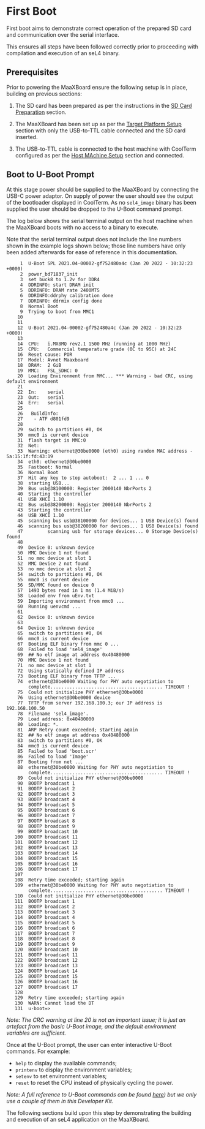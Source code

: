 # First Boot

First boot aims to demonstrate correct operation of the prepared SD card and communication over the serial interface.

This ensures all steps have been followed correctly prior to proceeding with compilation and execution of an seL4 binary.

## Prerequisites

Prior to powering the MaaXBoard ensure the following setup is in place, building on previous sections:

1. The SD card has been prepared as per the instructions in the [SD Card Preparation](sd_card_preparation.md) section.

2. The MaaXBoard has been set up as per the [Target Platform Setup](target_platform_setup.md) section with only the USB-to-TTL cable connected and the SD card inserted.

3. The USB-to-TTL cable is connected to the host machine with CoolTerm configured as per the [Host MAchine Setup](host_machine_setup.md) section and connected.

## Boot to U-Boot Prompt

At this stage power should be supplied to the MaaXBoard by connecting the USB-C power adaptor. On supply of power the user should see the output of the bootloader displayed in CoolTerm. As no `sel4_image` binary has been supplied the user should be dropped to the U-Boot command prompt.

The log below shows the serial terminal output on the host machine when the MaaXBoard boots with no access to a binary to execute.

Note that the serial terminal output does not include the line numbers shown in the example logs shown below; those line numbers have only been added afterwards for ease of reference in this documentation.

```text
     1	U-Boot SPL 2021.04-00002-gf752480a4c (Jan 20 2022 - 10:32:23 +0000)
     2	power_bd71837_init
     3	set buck8 to 1.2v for DDR4
     4	DDRINFO: start DRAM init
     5	DDRINFO: DRAM rate 2400MTS
     6	DDRINFO:ddrphy calibration done
     7	DDRINFO: ddrmix config done
     8	Normal Boot
     9	Trying to boot from MMC1
    10	
    11	
    12	U-Boot 2021.04-00002-gf752480a4c (Jan 20 2022 - 10:32:23 +0000)
    13	
    14	CPU:   i.MX8MQ rev2.1 1500 MHz (running at 1000 MHz)
    15	CPU:   Commercial temperature grade (0C to 95C) at 24C
    16	Reset cause: POR
    17	Model: Avnet Maaxboard
    18	DRAM:  2 GiB
    19	MMC:   FSL_SDHC: 0
    20	Loading Environment from MMC... *** Warning - bad CRC, using default environment
    21	
    22	In:    serial
    23	Out:   serial
    24	Err:   serial
    25	
    26	 BuildInfo:
    27	  - ATF d801fd9
    28	
    29	switch to partitions #0, OK
    30	mmc0 is current device
    31	flash target is MMC:0
    32	Net:   
    33	Warning: ethernet@30be0000 (eth0) using random MAC address - 5a:15:1f:fd:43:19
    34	eth0: ethernet@30be0000
    35	Fastboot: Normal
    36	Normal Boot
    37	Hit any key to stop autoboot:  2 ... 1 ... 0 
    38	starting USB...
    39	Bus usb@38100000: Register 2000140 NbrPorts 2
    40	Starting the controller
    41	USB XHCI 1.10
    42	Bus usb@38200000: Register 2000140 NbrPorts 2
    43	Starting the controller
    44	USB XHCI 1.10
    45	scanning bus usb@38100000 for devices... 1 USB Device(s) found
    46	scanning bus usb@38200000 for devices... 1 USB Device(s) found
    47	       scanning usb for storage devices... 0 Storage Device(s) found
    48	
    49	Device 0: unknown device
    50	MMC Device 1 not found
    51	no mmc device at slot 1
    52	MMC Device 2 not found
    53	no mmc device at slot 2
    54	switch to partitions #0, OK
    55	mmc0 is current device
    56	SD/MMC found on device 0
    57	1493 bytes read in 1 ms (1.4 MiB/s)
    58  Loaded env from uEnv.txt
    59  Importing environment from mmc0 ...
    60  Running uenvcmd ...
    61
    62  Device 0: unknown device
    63
    64  Device 1: unknown device
    65  switch to partitions #0, OK
    66  mmc0 is current device
    67  Booting ELF binary from mmc 0 ...
    68  Failed to load 'sel4_image'
    69  ## No elf image at address 0x40480000
    70  MMC Device 1 not found
    71  no mmc device at slot 1
    72  Using statically defined IP address
    73  Booting ELF binary from TFTP ...
    74  ethernet@30be0000 Waiting for PHY auto negotiation to
        complete......................................... TIMEOUT !
    75  Could not initialize PHY ethernet@30be0000
    76  Using ethernet@30be0000 device
    77  TFTP from server 192.168.100.3; our IP address is 192.168.100.50
    78  Filename 'sel4_image'.
    79  Load address: 0x40480000
    80  Loading: *.
    81  ARP Retry count exceeded; starting again
    82  ## No elf image at address 0x40480000
    83  switch to partitions #0, OK
    84	mmc0 is current device
    85	Failed to load 'boot.scr'
    86	Failed to load 'Image'
    87	Booting from net ...
    88	ethernet@30be0000 Waiting for PHY auto negotiation to
    	complete......................................... TIMEOUT !
    89	Could not initialize PHY ethernet@30be0000
    90	BOOTP broadcast 1
    91	BOOTP broadcast 2
    92	BOOTP broadcast 3
    93	BOOTP broadcast 4
    94	BOOTP broadcast 5
    95	BOOTP broadcast 6
    96	BOOTP broadcast 7
    97	BOOTP broadcast 8
    98	BOOTP broadcast 9
    99	BOOTP broadcast 10
   100	BOOTP broadcast 11
   101	BOOTP broadcast 12
   102	BOOTP broadcast 13
   103	BOOTP broadcast 14
   104	BOOTP broadcast 15
   105	BOOTP broadcast 16
   106	BOOTP broadcast 17
   107	
   108	Retry time exceeded; starting again
   109	ethernet@30be0000 Waiting for PHY auto negotiation to
    	complete......................................... TIMEOUT !
   110	Could not initialize PHY ethernet@30be0000
   111	BOOTP broadcast 1
   112	BOOTP broadcast 2
   113	BOOTP broadcast 3
   114	BOOTP broadcast 4
   115	BOOTP broadcast 5
   116	BOOTP broadcast 6
   117	BOOTP broadcast 7
   118	BOOTP broadcast 8
   119	BOOTP broadcast 9
   120	BOOTP broadcast 10
   121	BOOTP broadcast 11
   122	BOOTP broadcast 12
   123	BOOTP broadcast 13
   124	BOOTP broadcast 14
   125	BOOTP broadcast 15
   126	BOOTP broadcast 16
   127	BOOTP broadcast 17
   128	
   129	Retry time exceeded; starting again
   130	WARN: Cannot load the DT
   131	u-boot=> 
```

_Note: The CRC warning at line 20 is not an important issue; it is just an artefact from the basic U-Boot image, and the default environment variables are sufficient._

Once at the U-Boot prompt, the user can enter interactive U-Boot commands. For example:

- `help` to display the available commands;
- `printenv` to display the environment variables;
- `setenv` to set environment variables;
- `reset` to reset the CPU instead of physically cycling the power.

_Note: A full reference to U-Boot commands can be found [here](https://www.denx.de/wiki/U-Bootdoc/BasicCommandSet)) but we only use a couple of them in this Developer Kit._

The following sections build upon this step by demonstrating the building and execution of an seL4 application on the MaaXBoard.
